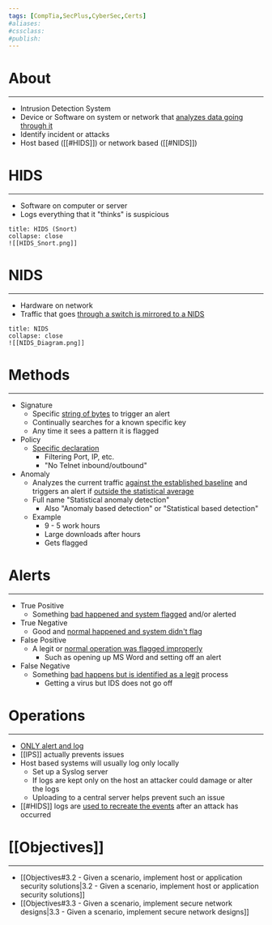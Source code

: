 ```yaml
---
tags: [CompTia,SecPlus,CyberSec,Certs]
#aliases:
#cssclass:
#publish:
---
```


# About
---
- Intrusion Detection System
- Device or Software on system or network that <u>analyzes data going through it</u>
- Identify incident or attacks
- Host based ([[#HIDS]]) or network based ([[#NIDS]])

# HIDS
---
- Software on computer or server
- Logs everything that it "thinks" is suspicious

```ad-info
title: HIDS (Snort)
collapse: close
![[HIDS_Snort.png]]
```

# NIDS
---
- Hardware on network
- Traffic that goes <u>through a switch is mirrored to a NIDS</u>

```ad-info
title: NIDS
collapse: close
![[NIDS_Diagram.png]]
```

# Methods
---
- Signature
	- Specific <u>string of bytes</u> to trigger an alert
	- Continually searches for a known specific key
	- Any time it sees a pattern it is flagged
- Policy
	- <u>Specific declaration</u>
		- Filtering Port, IP, etc.
		- "No Telnet inbound/outbound"
- Anomaly
	- Analyzes the current traffic <u>against the established baseline</u> and triggers an alert if <u>outside the statistical average</u>
	- Full name "Statistical anomaly detection"
		- Also "Anomaly based detection" or "Statistical based detection"
	- Example
		- 9 - 5 work hours
		- Large downloads after hours
		- Gets flagged

# Alerts
---
- True Positive
	- Something <u>bad happened and system flagged</u> and/or alerted
- True Negative
	- Good and <u>normal happened and system didn't flag</u>
- False Positive
	- A legit or <u>normal operation was flagged improperly</u>
		- Such as opening up MS Word and setting off an alert
- False Negative
	- Something <u>bad happens but is identified as a legit</u> process
		- Getting a virus but IDS does not go off

# Operations
---
- <u>ONLY alert and log</u>
- [[IPS]] actually prevents issues
- Host based systems will usually log only locally
	- Set up a Syslog server
	- If logs are kept only on the host an attacker could damage or alter the logs
	- Uploading to a central server helps prevent such an issue
- [[#HIDS]] logs are <u>used to recreate the events</u> after an attack has occurred


# [[Objectives]]
---
- [[Objectives#3.2 - Given a scenario, implement host or application security solutions|3.2 - Given a scenario, implement host or application security solutions]]
- [[Objectives#3.3 - Given a scenario, implement secure network designs|3.3 - Given a scenario, implement secure network designs]]